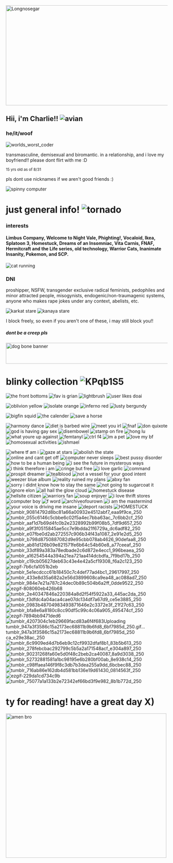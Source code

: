 <img width="2048" height="312" alt="Longnosegar" src="https://github.com/user-attachments/assets/a6a7f670-2523-4795-80a1-9b0696979831" />

## Hii, i'm Charlie!! ![avian](https://github.com/user-attachments/assets/dd70e299-6dd1-43c4-b6cc-3e107e7943ff)

### he/it/woof
![worlds_worst_coder](https://github.com/user-attachments/assets/d1d7b9a5-b094-4e21-95e7-36138163e88c)

transmasculine, demisexual and biromantic.
in a relationship, and i love my boyfriend!! please dont flirt with me :D

<sub>15 yrs old as of 8/31</sub>

pls dont use nicknames if we aren't good friends :) 

![spinny computer](https://github.com/user-attachments/assets/3c1f9ff6-1a4b-42c7-a348-4864a11ae612)


# just general info! ![tornado](https://github.com/user-attachments/assets/a4d8344e-4729-4eba-b77f-06c82aa13d54)
### interests
#### Limbus Company, Welcome to Night Vale, Phighting!, Vocaloid, Ikea, Splatoon 3, Homestuck, Dreams of an Insomniac, Vita Carnis, FNAF, Hermitcraft and the Life series, old technology, Warrior Cats, Inanimate Insanity, Pokemon, and SCP. 


![cat running](https://github.com/user-attachments/assets/bb248656-4d61-472b-aab6-7808a935f905)




### DNI
proshipper, NSFW, transgender exclusive radical feminists, pedophiles and minor attracted people, misogynists, endogenic/non-traumagenic systems, anyone who makes rape jokes under any context, abelists, etc. 

![karkat stare](https://github.com/user-attachments/assets/281c1228-a570-4b22-94b2-5fae9dcc46bf) 
![kanaya stare](https://github.com/user-attachments/assets/b40e1789-4299-46fc-8650-903e6b779d28)

I block freely, so even if you aren't one of these, i may still block you!!

##### dont be a creep pls

<img width="1080" height="65" alt="dog bone banner" src="https://github.com/user-attachments/assets/302b3ea6-8493-4708-9c56-86fe78067fc2" />



# blinky collection  ![KPqb1S5](https://github.com/user-attachments/assets/5303724b-5cb0-42e5-a166-4d76002a6bac)

![the front bottoms](https://github.com/user-attachments/assets/83a12a72-68f4-4e7f-a1dc-c890f71d0020)
![fav is grian](https://github.com/user-attachments/assets/76cd0c7a-d094-4d46-a2fa-73ff374ef23f)
![lightbrush](https://github.com/user-attachments/assets/07c09169-5389-4d96-9454-77235e1ee0d2)
![user likes doai](https://github.com/user-attachments/assets/80c31d5f-921f-4aaf-b909-f15c3c923519)




![oblivion yellow](https://github.com/user-attachments/assets/0248b10e-dbe1-4e33-b3fd-d69bf265d698)
![isolate orange](https://github.com/user-attachments/assets/344b3582-dc41-47b9-a2a5-20e5b421e3da)
![inferno red](https://github.com/user-attachments/assets/84fbf3f9-151a-4494-a173-6aeb45a8d069)
![lusty bergundy](https://github.com/user-attachments/assets/c8cde097-17c7-45e3-82cb-37323ead31fd)

![bigfin squid](https://github.com/user-attachments/assets/778dddf8-5bfb-4b64-be92-c952f42e6a33)
![the calender](https://github.com/user-attachments/assets/7b923f53-2198-42e6-8656-43fd5d54a6d6)
![save a horse](https://github.com/user-attachments/assets/1a3b56e9-1e36-4aa4-947b-37decc73f166)



![harmony dance](https://github.com/user-attachments/assets/3a2ace86-f7aa-4a78-8f02-7c72976303ec)
![diet is barbed wire](https://github.com/user-attachments/assets/04b9856b-4596-43bd-924d-07b27f30235e)
![meet you irl](https://github.com/user-attachments/assets/fa6f0e97-0722-42cb-8572-e5ff8ff6b713)
![fnaf](https://github.com/user-attachments/assets/f2df891a-4e84-4150-9a14-dcf78281e22b)
![don quixote](https://github.com/user-attachments/assets/9065516d-048c-40a9-a509-9bff4f610887)
![god is having gay sex](https://github.com/user-attachments/assets/a8301637-38cd-4166-9600-e3acee785632)
![disembowel](https://github.com/user-attachments/assets/4b775872-92b5-4b9b-b51f-950333942a69)
![stamp on fire](https://github.com/user-attachments/assets/98df67dd-c09a-407a-a6ee-b5df6e0a2a36)
![hong lu](https://github.com/user-attachments/assets/342ba1be-a6bc-4175-bd58-11b6b83dd13f)
![what youre up against](https://github.com/user-attachments/assets/8576a231-846e-427d-9435-5306c1fa0baf)
![femtanyl](https://github.com/user-attachments/assets/c9da749f-d5cc-4514-9555-db797868eff7)
![ctrl f4](https://github.com/user-attachments/assets/ab033a76-d05e-4206-9557-1c91181329fb)
![im a pet](https://github.com/user-attachments/assets/9b3d8383-f6a7-46d3-b8c2-a91c38592c81)
![love my bf](https://github.com/user-attachments/assets/5401da30-4d0e-4d23-8529-18442ab60318)
![homosexual activities](https://github.com/user-attachments/assets/c84579b6-883d-4efd-9c92-702306924ce9)
![ishmael](https://github.com/user-attachments/assets/2ccd85a1-f508-4145-8625-e4dbdb08f5f0)






![where tf am i](https://github.com/user-attachments/assets/a2519aa2-5780-44a5-a4d8-62b483ea06cf) 
![gaze at stars](https://github.com/user-attachments/assets/e91bc6e7-5332-4e52-bd49-1822e87fb8b4)
![abolish the state](https://github.com/user-attachments/assets/400fd626-b588-4740-86e0-db3ea80c1099)
![online and cant get off](https://github.com/user-attachments/assets/366fe5bb-bd88-4319-a040-41eab45eefca)
![computer never sleeps](https://github.com/user-attachments/assets/5d310f28-b86a-4790-aa11-deb6cf767ced)
![best pussy disorder](https://github.com/user-attachments/assets/17896502-7723-43b0-acb9-677b5c50148c)
![how to be a human being](https://github.com/user-attachments/assets/c1e5eca4-acd1-4b71-a53f-c0d67f05ca8f)
![i see the future in mysterous ways](https://github.com/user-attachments/assets/f0d08846-c9dc-4915-a0f6-12e5c9d48db6)
![i think therefore i am](https://github.com/user-attachments/assets/e3906efa-112c-4c40-abd8-b6f32e877cf0)
![cringe but free](https://github.com/user-attachments/assets/25b11867-12f7-421a-97b1-df91913f0651)
![i love garlic](https://github.com/user-attachments/assets/6676a739-dd09-473c-aa82-96bbe387ef74)
![command](https://github.com/user-attachments/assets/2bb45104-6aca-404c-a807-f3a521b8e2cf)
![prospit dreamer](https://github.com/user-attachments/assets/a5090fe0-75a8-41ee-8cbd-4910aeab51b1)
![tealblood](https://github.com/user-attachments/assets/482b6043-f3f3-43ce-8087-3dd121f0ecb6)
![not a vessel for your good intent](https://github.com/user-attachments/assets/a7f9695e-a9b2-4bb2-aa9f-7af3e2f2c4a9)
![weezer blue album](https://github.com/user-attachments/assets/6d1a9439-d00c-40ce-a1dc-1465fcfeec28)
![reality ruined my plans](https://github.com/user-attachments/assets/1a10cad1-93a5-4eff-b903-6953b3be245c)
![abxy fan](https://github.com/user-attachments/assets/d7a887e0-14ae-4a6f-af7d-cdd42db42735)
![sorry i didnt know how to stay the same](https://github.com/user-attachments/assets/31b2dc10-a0d9-44b9-9809-81ce9f757a14)
![not going to sugarcoat it](https://github.com/user-attachments/assets/601f964c-c7c5-4b39-8779-b010c7688f6d)
![ignore elon](https://github.com/user-attachments/assets/0e1e8281-66d4-495b-ab66-b910a25cd90d)
![all hail the glow cloud](https://github.com/user-attachments/assets/abdf7ecd-2dbf-4c9f-b1f2-2aa82b5d8aed)
![homestuck disease](https://github.com/user-attachments/assets/1281bd6d-6639-4cf5-8a61-03e7655b4d15)
![hellsite citizen](https://github.com/user-attachments/assets/e8720f3b-cfbd-4c9c-b0e8-c5ccab7d49fb)
![warriors fan](https://github.com/user-attachments/assets/d73f9376-df7c-43dc-bc37-e4cd1ebd7a2b)
![soup enjoyer](https://github.com/user-attachments/assets/40c7e0a4-7b32-4a79-ad90-de00161e4b0e)
![i love thrift stores](https://github.com/user-attachments/assets/c2281553-af07-4426-bfd5-0484f6ef86d1)
![computer boy](https://github.com/user-attachments/assets/e7397efe-ac15-4537-a9b1-897856b1f62e)
![f word](https://github.com/user-attachments/assets/f3de59c4-6475-48d9-a91b-48303850acb7)
![archiveofourown](https://github.com/user-attachments/assets/b76f6ece-6c1d-418a-b302-1653991b3ab1)
![i am the mastermind](https://github.com/user-attachments/assets/4a28f42d-3ec6-4fa1-a6be-235ab495225d)
![your voice is driving me insane](https://github.com/user-attachments/assets/d12d219d-9498-4822-91ee-a6c9909a15fe)
![deport racists](https://github.com/user-attachments/assets/e46ba974-1da0-4ece-90aa-1f064dba67c3)
![HOMESTUCK](https://github.com/user-attachments/assets/502eb306-9e41-4982-aadf-32ec21f1b5ea)
![tumblr_90814792d8bc81a66a00932e4512abf7_eaa9f9ce_250](https://github.com/user-attachments/assets/9bbe5f12-e058-4f3a-9296-ae35f1fe108a)
![tumblr_055c6146c5cbbe6c02f5a4ec7bba63ac_7c6bb2cf_250](https://github.com/user-attachments/assets/39da3218-918a-42be-a473-d76d67f2c5ad)
![tumblr_aaf1d7b69d4fc0b2e2328992b99f08b5_7df9d657_250](https://github.com/user-attachments/assets/59054458-7796-420b-b02a-7c0868a66806)
![tumblr_a9f3f0515845ae5cc7e9bdda21f6729a_dc6adf82_250](https://github.com/user-attachments/assets/218dd92e-00ec-41a8-be7a-b1668ea2e4ab)
![tumblr_e07fbe0d2ab272557c906b34f43a1087_2e91e2d5_250](https://github.com/user-attachments/assets/41124476-a19a-48d3-9aa0-be936d3aa498)
![tumblr_b798d8750887082d9e95cbb078ab4626_90defaa8_250](https://github.com/user-attachments/assets/ee7e1516-885e-434f-8f75-a3ca80377fb9)
![tumblr_ab81d126b09e821571fe6b64c54b60e8_a77ceeaf_250](https://github.com/user-attachments/assets/2560d378-6c90-490d-8120-c071f821b75a)
![tumblr_33df89a383a78edbade2c6d872e4ecc1_996beaea_250](https://github.com/user-attachments/assets/36b93986-101d-48af-bd6f-abda46df70dd)
![tumblr_a16254544a394a21ea721aa414dcbdfa_7f9bd17b_250](https://github.com/user-attachments/assets/c5f14f67-6d90-4315-ae42-90d0f0ff6fc5)
![tumblr_c19cb05627deb63c43e4e42a5cf19308_f6a2c123_250](https://github.com/user-attachments/assets/6c57f87c-fc96-4c47-b640-021f9d9dd7aa)
![ezgif-7b6cfa1051b2eb](https://github.com/user-attachments/assets/a5213c04-5567-4694-b37a-9805f836585d)
![tumblr_5e1ecdccc61b18450c7c4def77ad4bc1_29617997_250](https://github.com/user-attachments/assets/f488889f-ecc9-4e16-a46f-2b3ac20bb09e)
![tumblr_433e8d35a682a2e56d3899608ca9ea48_ac088ad7_250](https://github.com/user-attachments/assets/275e19d6-fddc-44ca-85c7-14411b9ea742)
![tumblr_984e7e21a787c24dec0b89c504b6a2ff_0dde9522_250](https://github.com/user-attachments/assets/07bab8a9-0245-4669-998c-deb6969cd96c)
![ezgif-808060eb426b68](https://github.com/user-attachments/assets/09cf2a56-969b-4ba2-95c5-1905585730be)
![tumblr_2e40347846a220384a8d2f54f5922a33_445ac2da_250](https://github.com/user-attachments/assets/a8bba151-e2ae-43fd-89a4-9d74b8d266ae)
![tumblr_f3dfdc4a04aca4cae07dc134df7a67d9_ce5e3885_250](https://github.com/user-attachments/assets/54d343e8-2a18-419d-835c-8b2735c58702)
![tumblr_0983b48704983493871646e2c3372e3f_21f27c63_250](https://github.com/user-attachments/assets/11a5b983-7590-411e-b8b1-a254734856dd)
![tumblr_bfa8e6a8180c8cc90df5c99c4c06a905_495474cf_250](https://github.com/user-attachments/assets/035517f1-136d-443b-88bc-258e073caa48)
![ezgif-7894bb9471ded6](https://github.com/user-attachments/assets/70f2a0e9-37ce-4a85-b21e-e0b1e5bceede)
![tumblr_4207304c1eb29669facd83a6f4f683![Uploading tumblr_947a3f3586c15a2173ec68811b9b6fd8_6bf7985d_250.gif…]()
![tumblr_947a3f3586c15a2173ec68811b9b6fd8_6bf7985d_250](https://github.com/user-attachments/assets/8899a3f4-c650-48d6-8b20-f533a66da178)
ca_e29e38ac_250](https://github.com/user-attachments/assets/3607bb72-16f6-4ff4-a64d-4ddc18ec12c6)
![tumblr_6c9909ed4d7b6eb9c12cf9932dfaf8b1_83b5b613_250](https://github.com/user-attachments/assets/5c778cbc-fd69-4922-a724-267a188f88e6)
![tumblr_278febcbac292799c5b5a2a171548acf_e304a897_250](https://github.com/user-attachments/assets/2f32c5c0-02d7-42a8-80dd-3adae1cfacbe)
![tumblr_90231268fa60e5d0f48c2beb2ca40087_8a9d3038_250](https://github.com/user-attachments/assets/371ebc82-5365-47ab-b01b-3c3f4d6906ed)
![tumblr_52732881581a1bc98195e6b280bf00ab_8e938c14_250](https://github.com/user-attachments/assets/83964828-7fa7-47b9-a5b8-29e74333f94a)
![tumblr_c98ffaea146f9f8c3db7b3dea255a9dd_6bcbec88_250](https://github.com/user-attachments/assets/e9c2e24a-d4bd-471d-b013-761f73321641)
![tumblr_716ab86e162db4d581bb136e19d61430_0814563f_250](https://github.com/user-attachments/assets/51eb546a-62d8-4069-8fdb-c8bfea090739)
![ezgif-229da1cd734c9b](https://github.com/user-attachments/assets/708c1406-fded-42bc-b1b4-29bfccf560c1)
![tumblr_75077a1a133b2e72342ef66bd3f9e982_8b1b772d_250](https://github.com/user-attachments/assets/e83631f8-106d-434f-a394-17ac7d740a6c)





# ty for reading! have a great day X)

<img width="500" height="450" alt="amen bro" src="https://github.com/user-attachments/assets/9561db53-d770-4213-a540-7589e6ffe40a" />

<!--
**entykk/entykk** is a ✨ _special_ ✨ repository because its `README.md` (this file) appears on your GitHub profile.

Here are some ideas to get you started:

- 🔭 I’m currently working on ...
- 🌱 I’m currently learning ...
- 👯 I’m looking to collaborate on ...
- 🤔 I’m looking for help with ...
- 💬 Ask me about ...
- 📫 How to reach me: ...
- 😄 Pronouns: ...
- ⚡ Fun fact: ...
-->

<!--
**longnosegar/longnosegar** is a ✨ _special_ ✨ repository because its `README.md` (this file) appears on your GitHub profile.

Here are some ideas to get you started:

- 🔭 I’m currently working on ...
- 🌱 I’m currently learning ...
- 👯 I’m looking to collaborate on ...
- 🤔 I’m looking for help with ...
- 💬 Ask me about ...
- 📫 How to reach me: ...
- 😄 Pronouns: ...
- ⚡ Fun fact: ...
-->
